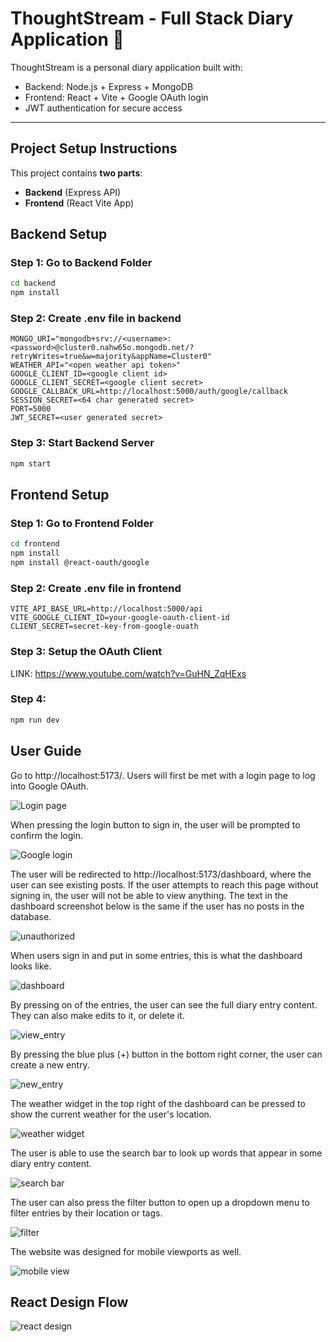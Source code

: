# ThoughtStream - Full Stack Diary Application 📝

ThoughtStream is a personal diary application built with:

- Backend: Node.js + Express + MongoDB
- Frontend: React + Vite + Google OAuth login
- JWT authentication for secure access

---

## Project Setup Instructions

This project contains **two parts**:

- **Backend** (Express API)
- **Frontend** (React Vite App)

## Backend Setup

### Step 1: Go to Backend Folder

```bash
cd backend
npm install
```

### Step 2: Create .env file in backend

```
MONGO_URI="mongodb+srv://<username>:<password>@cluster0.nahw65o.mongodb.net/?retryWrites=true&w=majority&appName=Cluster0"
WEATHER_API="<open weather api token>"
GOOGLE_CLIENT_ID=<google client id>
GOOGLE_CLIENT_SECRET=<google client secret>
GOOGLE_CALLBACK_URL=http://localhost:5000/auth/google/callback
SESSION_SECRET=<64 char generated secret>
PORT=5000
JWT_SECRET=<user generated secret>
```

### Step 3: Start Backend Server

```bash
npm start
```

## Frontend Setup

### Step 1: Go to Frontend Folder

```bash
cd frontend
npm install
npm install @react-oauth/google
```

### Step 2: Create .env file in frontend

```
VITE_API_BASE_URL=http://localhost:5000/api
VITE_GOOGLE_CLIENT_ID=your-google-oauth-client-id
CLIENT_SECRET=secret-key-from-google-ouath
```

### Step 3: Setup the OAuth Client

LINK: https://www.youtube.com/watch?v=GuHN_ZqHExs

### Step 4:

```bash
npm run dev
```

## User Guide

Go to http://localhost:5173/. Users will first be met with a login page to log into Google OAuth.

![Login page](assets/2_login.png)

When pressing the login button to sign in, the user will be prompted to confirm the login.

![Google login](assets/4_google_login.png)

The user will be redirected to http://localhost:5173/dashboard, where the user can see existing posts. If the user attempts to reach this page without signing in, the user will not be able to view anything. The text in the dashboard screenshot below is the same if the user has no posts in the database.

![unauthorized](assets/1_not_authorized.png)

When users sign in and put in some entries, this is what the dashboard looks like.

![dashboard](assets/3_dashboard.png)

By pressing on of the entries, the user can see the full diary entry content. They can also make edits to it, or delete it.

![view_entry](assets/5_view_entry.png)

By pressing the blue plus (+) button in the bottom right corner, the user can create a new entry.

![new_entry](assets/6_new_entry.png)

The weather widget in the top right of the dashboard can be pressed to show the current weather for the user's location.

![weather widget](assets/7_weather_widget.png)

The user is able to use the search bar to look up words that appear in some diary entry content.

![search bar](assets/8_search_content.png)

The user can also press the filter button to open up a dropdown menu to filter entries by their location or tags.

![filter](assets/9_filter.png)

The website was designed for mobile viewports as well.

![mobile view](assets/10_mobile_view.png)

## React Design Flow

![react design](assets/react_design.png)